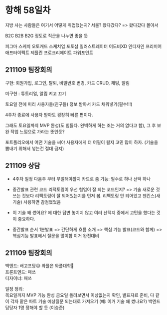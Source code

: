 # 항해 58일차

지방 사는 사람들은 여기서 어떻게 취업했는지? 서울? 왔다갔다? => 왔다갔다 몰아서

B2C B2B B2G 정도로 직군을 나누면 좋을 듯

피그마 스케치 오토캐드 스케치업 포토샵 일러스트레이터 어도비XD 인디자인 프리미어 애프터이펙트 제플린 프로크리에이트 파워포인트

## 211109 팀장회의

구현: 회원가입, 로그인, 탈퇴, 비밀번호 변경, 카드 CRUD, 채팅, 알림

미구현 : 튜토리얼, 알림 켜고 끄기

토요일 전에 미리 사용자들(친구들) 정보 받아서 카드 채워넣기(필수!!!)

4주차 종료에 사용자 받아도 굉장히 빠른 편이다.

그래도 토요일까지 MVP 완성(도 힘들다. 완벽하게 하는 조는 거의 없다고 함), 그 후 보완 작업 느낌으로 가라는 뜻인듯?

포트폴리오에서 어떤 기술을 써야 사용자에게 더 어필이 될지 고민 많이 하자. (기술을 뽐내기 위해서 넣는건 절대 금지)

## 211109 상담

- 4주차 일정
  다음주 부터 무얼해야할지 카드로 줌 기능: 필수로 하나 선택 하나

- 중간발표 관련
  코드 리팩토링이 우선 협업이 잘 되는 코드인지? => 기술 새로운 것 쓰는 것보다 리팩토링이 잘 되어있는지를 먼저 봄. 리팩토링 안 되어있고 젠킨스(새 기술) 사용하면 감점했었음

- 이 기술 왜 썼어요? 에 대한 답변
  놓치지 않고 여러 선택지 중에서 고민을 했다는 것이 중요하다.

- 중간발표 순서
  1분발표 => 간단하게 흐름 소개 => 핵심 기능 발표(코드와 함께) => 핵심기능 발표에서 질문을 많이함 이거 완전대비

## 211109 팀장회의

백엔드: 배고프당😥 와플은 와플대학🧇  
프론트엔드: 패쓰  
디자이너: 패쓰

일정 정리:  
목요일까지 MVP 기능 완성
금요일 돌려보면서 이상없는지 확인, 발표자료 준비, 다 같이 각자 맡은 파트 기술 예상질문 되는대로 가져오기 (예: 이거 기술 왜 썼나요?)
백엔드 담당자 1명 정해야 할 듯 (이승준)
